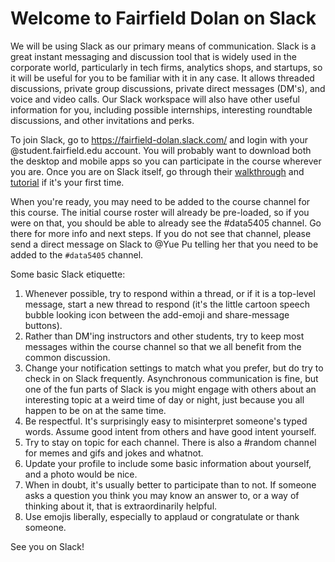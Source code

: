 # Welcome to Fairfield Dolan on **Slack**

We will be using Slack as our primary means of communication. Slack is a great instant messaging and discussion tool that is widely used in the corporate world, particularly in tech firms, analytics shops, and startups, so it will be useful for you to be familiar with it in any case. It allows threaded discussions, private group discussions, private direct messages (DM's), and voice and video calls. Our Slack workspace will also have other useful information for you, including possible internships, interesting roundtable discussions, and other invitations and perks.

To join Slack, go to https://fairfield-dolan.slack.com/ and login with your @student.fairfield.edu account. You will probably want to download both the desktop and mobile apps so you can participate in the course wherever you are. Once you are on Slack itself, go through their [walkthrough](https://slack.com/help/articles/218080037-Getting-started-for-new-members) and [tutorial](https://slack.com/resources/slack-101/what-is-slack) if it's your first time.

When you're ready, you may need to be added to the course channel for this course. The initial course roster will already be pre-loaded, so if you were on that, you should be able to already see the #data5405 channel. Go there for more info and next steps. If you do not see that channel, please send a direct message on Slack to @Yue Pu telling her that you need to be added to the `#data5405` channel.

Some basic Slack etiquette:
1.  Whenever possible, try to respond within a thread, or if it is a top-level message, start a new thread to respond (it's the little cartoon speech bubble looking icon between the add-emoji and share-message buttons).
2.  Rather than DM'ing instructors and other students, try to keep most messages within the course channel so that we all benefit from the common discussion.
3.  Change your notification settings to match what you prefer, but do try to check in on Slack frequently. Asynchronous communication is fine, but one of the fun parts of Slack is you might engage with others about an interesting topic at a weird time of day or night, just because you all happen to be on at the same time.
4.  Be respectful. It's surprisingly easy to misinterpret someone's typed words. Assume good intent from others and have good intent yourself.
5.  Try to stay on topic for each channel. There is also a #random channel for memes and gifs and jokes and whatnot.
6.  Update your profile to include some basic information about yourself, and a photo would be nice.
7.  When in doubt, it's usually better to participate than to not. If someone asks a question you think you may know an answer to, or a way of thinking about it, that is extraordinarily helpful.
8.  Use emojis liberally, especially to applaud or congratulate or thank someone.

See you on Slack!
